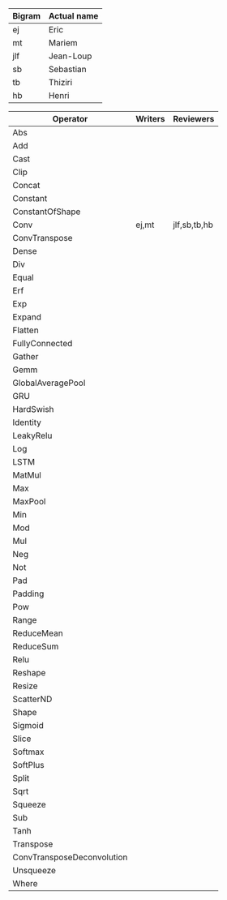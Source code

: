|Bigram | Actual name |
|------|-------------|
| ej | Eric |
| mt | Mariem |
| jlf| Jean-Loup |
| sb | Sebastian | 
| tb | Thiziri |
| hb | Henri |


| Operator                     | Writers            | Reviewers         |
|------------------------------|--------------------|-------------------|
| Abs                          |                    |                   |
| Add                          |                    |                   |
| Cast                         |                    |                   |
| Clip                         |                    |                   |
| Concat                       |                    |                   |
| Constant                     |                    |                   |
| ConstantOfShape              |                    |                   |
| Conv                         |ej,mt               |jlf,sb,tb,hb       |
| ConvTranspose                |                    |                   |
| Dense                        |                    |                   |
| Div                          |                    |                   |
| Equal                        |                    |                   |
| Erf                          |                    |                   |
| Exp                          |                    |                   |
| Expand                       |                    |                   |
| Flatten                      |                    |                   |
| FullyConnected               |                    |                   |
| Gather                       |                    |                   |
| Gemm                         |                    |                   |
| GlobalAveragePool            |                    |                   |
| GRU                          |                    |                   |
| HardSwish                    |                    |                   |
| Identity                     |                    |                   |
| LeakyRelu                    |                    |                   |
| Log                          |                    |                   |
| LSTM                         |                    |                   |
| MatMul                       |                    |                   |
| Max                          |                    |                   |
| MaxPool                      |                    |                   |
| Min                          |                    |                   |
| Mod                          |                    |                   |
| Mul                          |                    |                   |
| Neg                          |                    |                   |
| Not                          |                    |                   |
| Pad                          |                    |                   |
| Padding                      |                    |                   |
| Pow                          |                    |                   |
| Range                        |                    |                   |
| ReduceMean                   |                    |                   |
| ReduceSum                    |                    |                   |
| Relu                         |                    |                   |
| Reshape                      |                    |                   |
| Resize                       |                    |                   |
| ScatterND                    |                    |                   |
| Shape                        |                    |                   |
| Sigmoid                      |                    |                   |
| Slice                        |                    |                   |
| Softmax                      |                    |                   |
| SoftPlus                     |                    |                   |
| Split                        |                    |                   |
| Sqrt                         |                    |                   |
| Squeeze                      |                    |                   |
| Sub                          |                    |                   |
| Tanh                         |                    |                   |
| Transpose                    |                    |                   |
| ConvTransposeDeconvolution   |                    |                   |
| Unsqueeze                    |                    |                   |
| Where                        |                    |                   |


